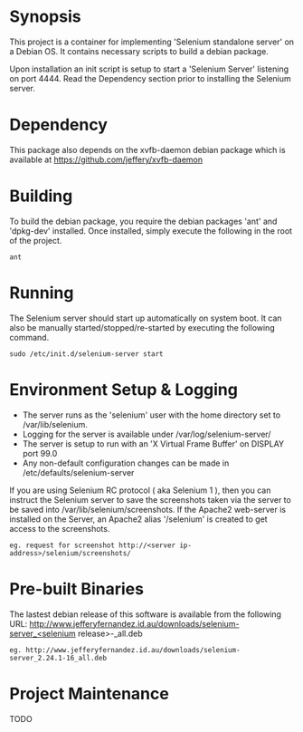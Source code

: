 # Synopsis

This project is a container for implementing 'Selenium standalone server' on a
Debian OS. It contains necessary scripts to build a debian package.

Upon installation an init script is setup to start a 'Selenium Server'
listening on port 4444. Read the Dependency section prior to installing the
Selenium server.

# Dependency

This package also depends on the xvfb-daemon debian package which is available
at https://github.com/jeffery/xvfb-daemon

# Building

To build the debian package, you require the debian packages 'ant' and
'dpkg-dev' installed. Once installed, simply execute the following in the root
of the project.

	ant

# Running

The Selenium server should start up automatically on system boot. It can also
be manually started/stopped/re-started by executing the following command.

	sudo /etc/init.d/selenium-server start

# Environment Setup & Logging

* The server runs as the 'selenium' user with the home directory set to /var/lib/selenium. 
* Logging for the server is available under /var/log/selenium-server/
* The server is setup to run with an 'X Virtual Frame Buffer' on DISPLAY port 99.0
* Any non-default configuration changes can be made in /etc/defaults/selenium-server

If you are using Selenium RC protocol ( aka Selenium 1 ), then you can instruct
the Selenium server to save the screenshots taken via the server to be saved
into /var/lib/selenium/screenshots. If the Apache2 web-server is installed on
the Server, an Apache2 alias '/selenium' is created to get access to the
screenshots.

	eg. request for screenshot http://<server ip-address>/selenium/screenshots/

# Pre-built Binaries

The lastest debian release of this software is available from the following URL:
http://www.jefferyfernandez.id.au/downloads/selenium-server_<selenium release>-<debian release>_all.deb

	eg. http://www.jefferyfernandez.id.au/downloads/selenium-server_2.24.1-16_all.deb

# Project Maintenance

TODO
